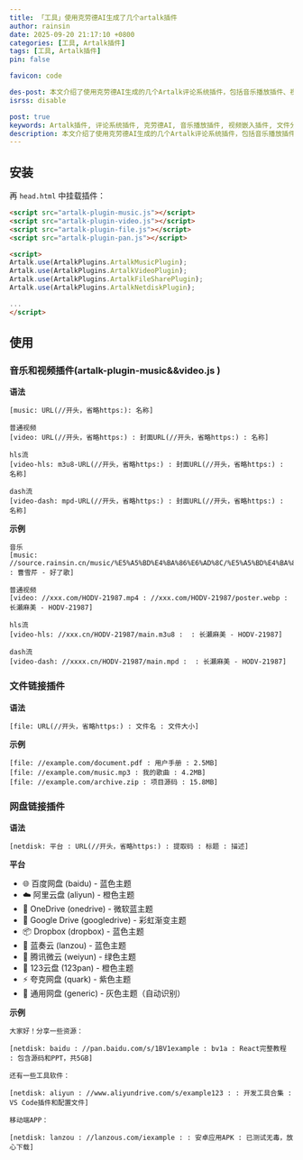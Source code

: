 ```yaml
---
title: 「工具」使用克劳德AI生成了几个artalk插件
author: rainsin
date: 2025-09-20 21:17:10 +0800
categories: [工具, Artalk插件]
tags: [工具, Artalk插件]
pin: false

favicon: code

des-post: 本文介绍了使用克劳德AI生成的几个Artalk评论系统插件，包括音乐播放插件、视频嵌入插件、文件分享插件和网盘链接插件，提供了详细的安装方法和使用语法示例，帮助博客主增强评论区的交互体验。
isrss: disable

post: true
keywords: Artalk插件, 评论系统插件, 克劳德AI, 音乐播放插件, 视频嵌入插件, 文件分享插件, 网盘链接插件, 博客插件开发, 评论区增强功能
description: 本文介绍了使用克劳德AI生成的几个Artalk评论系统插件，包括音乐播放插件、视频嵌入插件、文件分享插件和网盘链接插件，提供了详细的安装方法和使用语法示例，帮助博客主增强评论区的交互体验。
---
```


## 安装

再 `head.html` 中挂载插件：

```html
<script src="artalk-plugin-music.js"></script>
<script src="artalk-plugin-video.js"></script>
<script src="artalk-plugin-file.js"></script>
<script src="artalk-plugin-pan.js"></script>

<script>
Artalk.use(ArtalkPlugins.ArtalkMusicPlugin);
Artalk.use(ArtalkPlugins.ArtalkVideoPlugin);
Artalk.use(ArtalkPlugins.ArtalkFileSharePlugin);
Artalk.use(ArtalkPlugins.ArtalkNetdiskPlugin);

...
</script>
```

## 使用

### 音乐和视频插件(artalk-plugin-music&&video.js )

**语法**

```
[music: URL(//开头，省略https:): 名称]

普通视频
[video: URL(//开头，省略https:) : 封面URL(//开头，省略https:) : 名称]

hls流
[video-hls: m3u8-URL(//开头，省略https:) : 封面URL(//开头，省略https:) : 名称]

dash流
[video-dash: mpd-URL(//开头，省略https:) : 封面URL(//开头，省略https:) : 名称]

```
**示例**

```
音乐
[music: //source.rainsin.cn/music/%E5%A5%BD%E4%BA%86%E6%AD%8C/%E5%A5%BD%E4%BA%86%E6%AD%8C.aac : 曹雪芹 - 好了歌]

普通视频
[video: //xxx.com/HODV-21987.mp4 : //xxx.com/HODV-21987/poster.webp : 长瀬麻美 - HODV-21987]

hls流
[video-hls: //xxx.cn/HODV-21987/main.m3u8 :  : 长瀬麻美 - HODV-21987]

dash流
[video-dash: //xxxx.cn/HODV-21987/main.mpd :  : 长瀬麻美 - HODV-21987]
```


### 文件链接插件

**语法**

```
[file: URL(//开头，省略https:) : 文件名 : 文件大小]
```

**示例**

```
[file: //example.com/document.pdf : 用户手册 : 2.5MB]
[file: //example.com/music.mp3 : 我的歌曲 : 4.2MB]
[file: //example.com/archive.zip : 项目源码 : 15.8MB]
```

### 网盘链接插件

**语法**

```
[netdisk: 平台 : URL(//开头，省略https:) : 提取码 : 标题 : 描述]
```
**平台**

-  🌐 百度网盘 (baidu) - 蓝色主题
- ☁️ 阿里云盘 (aliyun) - 橙色主题
- 🔷 OneDrive (onedrive) - 微软蓝主题
- 🌈 Google Drive (googledrive) - 彩虹渐变主题
- 📦 Dropbox (dropbox) - 蓝色主题
- 💙 蓝奏云 (lanzou) - 蓝色主题
- 🔷 腾讯微云 (weiyun) - 绿色主题
- 📁 123云盘 (123pan) - 橙色主题
- ⚡ 夸克网盘 (quark) - 紫色主题
- 💾 通用网盘 (generic) - 灰色主题（自动识别）

**示例**

```
大家好！分享一些资源：

[netdisk: baidu : //pan.baidu.com/s/1BV1example : bv1a : React完整教程 : 包含源码和PPT，共5GB]

还有一些工具软件：

[netdisk: aliyun : //www.aliyundrive.com/s/example123 : : 开发工具合集 : VS Code插件和配置文件]

移动端APP：

[netdisk: lanzou : //lanzous.com/iexample : : 安卓应用APK : 已测试无毒，放心下载]
```